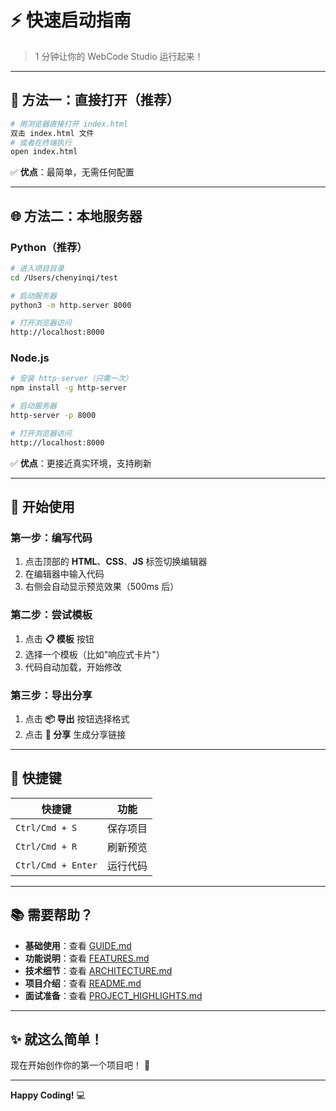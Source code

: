 # ⚡ 快速启动指南

> 1 分钟让你的 WebCode Studio 运行起来！

---

## 🚀 方法一：直接打开（推荐）

```bash
# 用浏览器直接打开 index.html
双击 index.html 文件
# 或者在终端执行
open index.html
```

✅ **优点**：最简单，无需任何配置

---

## 🌐 方法二：本地服务器

### Python（推荐）
```bash
# 进入项目目录
cd /Users/chenyinqi/test

# 启动服务器
python3 -m http.server 8000

# 打开浏览器访问
http://localhost:8000
```

### Node.js
```bash
# 安装 http-server（只需一次）
npm install -g http-server

# 启动服务器
http-server -p 8000

# 打开浏览器访问
http://localhost:8000
```

✅ **优点**：更接近真实环境，支持刷新

---

## 📱 开始使用

### 第一步：编写代码
1. 点击顶部的 **HTML**、**CSS**、**JS** 标签切换编辑器
2. 在编辑器中输入代码
3. 右侧会自动显示预览效果（500ms 后）

### 第二步：尝试模板
1. 点击 **📋 模板** 按钮
2. 选择一个模板（比如"响应式卡片"）
3. 代码自动加载，开始修改

### 第三步：导出分享
1. 点击 **📦 导出** 按钮选择格式
2. 点击 **🔗 分享** 生成分享链接

---

## 🎯 快捷键

| 快捷键 | 功能 |
|--------|------|
| `Ctrl/Cmd + S` | 保存项目 |
| `Ctrl/Cmd + R` | 刷新预览 |
| `Ctrl/Cmd + Enter` | 运行代码 |

---

## 📚 需要帮助？

- **基础使用**：查看 [GUIDE.md](GUIDE.md)
- **功能说明**：查看 [FEATURES.md](FEATURES.md)
- **技术细节**：查看 [ARCHITECTURE.md](ARCHITECTURE.md)
- **项目介绍**：查看 [README.md](README.md)
- **面试准备**：查看 [PROJECT_HIGHLIGHTS.md](PROJECT_HIGHLIGHTS.md)

---

## ✨ 就这么简单！

现在开始创作你的第一个项目吧！ 🚀

---

**Happy Coding!** 💻

